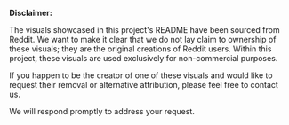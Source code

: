 **Disclaimer:**

The visuals showcased in this project's README have been sourced from Reddit. 
We want to make it clear that we do not lay claim to ownership of these visuals; they are the original creations of Reddit users. Within this project, these visuals are used exclusively for non-commercial purposes.

If you happen to be the creator of one of these visuals and would like to request their removal or alternative attribution, please feel free to contact us.

We will respond promptly to address your request.
